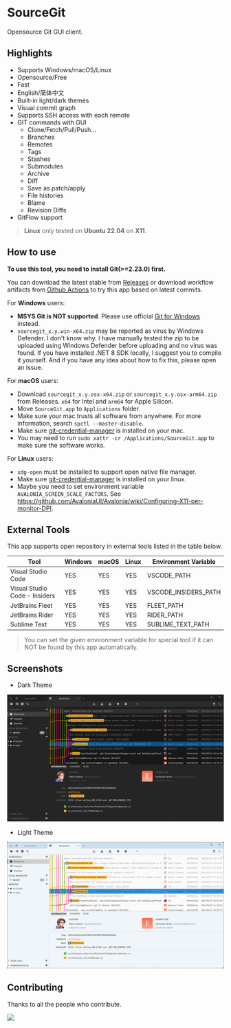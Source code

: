 # SourceGit

Opensource Git GUI client.

## Highlights

* Supports Windows/macOS/Linux
* Opensource/Free
* Fast
* English/简体中文
* Built-in light/dark themes
* Visual commit graph
* Supports SSH access with each remote
* GIT commands with GUI
  * Clone/Fetch/Pull/Push...
  * Branches
  * Remotes
  * Tags
  * Stashes
  * Submodules
  * Archive
  * Diff
  * Save as patch/apply
  * File histories
  * Blame
  * Revision Diffs
* GitFlow support

> **Linux** only tested on **Ubuntu 22.04** on **X11**.

## How to use

**To use this tool, you need to install Git(>=2.23.0) first.**

You can download the latest stable from [Releases](https://github.com/sourcegit-scm/sourcegit/releases/latest) or download workflow artifacts from [Github Actions](https://github.com/sourcegit-scm/sourcegit/actions) to try this app based on latest commits.

For **Windows** users:

* **MSYS Git is NOT supported**. Please use official [Git for Windows](https://git-scm.com/download/win) instead.
* `sourcegit_x.y.win-x64.zip` may be reported as virus by Windows Defender. I don't know why. I have manually tested the zip to be uploaded using Windows Defender before uploading and no virus was found. If you have installed .NET 8 SDK locally, I suggest you to compile it yourself. And if you have any idea about how to fix this, please open an issue.

For **macOS** users:

* Download `sourcegit_x.y.osx-x64.zip` or `sourcegit_x.y.osx-arm64.zip` from Releases. `x64` for Intel and `arm64` for Apple Silicon.
* Move `SourceGit.app` to `Applications` folder.
* Make sure your mac trusts all software from anywhere. For more information, search `spctl --master-disable`.
* Make sure [git-credential-manager](https://github.com/git-ecosystem/git-credential-manager/releases) is installed on your mac.
* You may need to run `sudo xattr -cr /Applications/SourceGit.app` to make sure the software works.

For **Linux** users:

* `xdg-open` must be installed to support open native file manager.
* Make sure [git-credential-manager](https://github.com/git-ecosystem/git-credential-manager/releases) is installed on your linux.
* Maybe you need to set environment variable `AVALONIA_SCREEN_SCALE_FACTORS`. See https://github.com/AvaloniaUI/Avalonia/wiki/Configuring-X11-per-monitor-DPI. 

## External Tools

This app supports open repository in external tools listed in the table below.

| Tool | Windows | macOS | Linux | Environment Variable |
| --- | --- | --- | --- | --- |
| Visual Studio Code | YES | YES | YES | VSCODE_PATH |
| Visual Studio Code - Insiders | YES | YES | YES | VSCODE_INSIDERS_PATH |
| JetBrains Fleet | YES | YES | YES | FLEET_PATH |
| JetBrains Rider | YES | YES | YES | RIDER_PATH |
| Sublime Text | YES | YES | YES | SUBLIME_TEXT_PATH |

> You can set the given environment variable for special tool if it can NOT be found by this app automatically. 

## Screenshots

* Dark Theme

![Theme Dark](./screenshots/theme_dark.png)

* Light Theme

![Theme Light](./screenshots/theme_light.png)

## Contributing

Thanks to all the people who contribute.

<a href="https://github.com/sourcegit-scm/sourcegit/graphs/contributors">
  <img src="https://contrib.rocks/image?repo=sourcegit-scm/sourcegit&t=2" />
</a>
